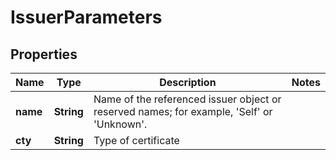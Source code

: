 
# IssuerParameters

## Properties
Name | Type | Description | Notes
------------ | ------------- | ------------- | -------------
**name** | **String** | Name of the referenced issuer object or reserved names; for example, &#39;Self&#39; or &#39;Unknown&#39;. | 
**cty** | **String** | Type of certificate | 




